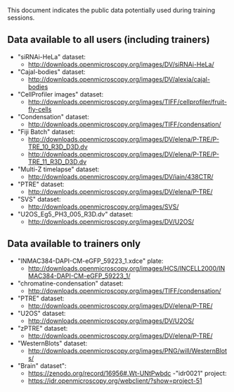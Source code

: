 This document indicates the public data potentially used during
training sessions.

Data available to all users (including trainers)
------------------------------------------------

- "siRNAi-HeLa" dataset:
   * http://downloads.openmicroscopy.org/images/DV/siRNAi-HeLa/
- "Cajal-bodies" dataset:
   * http://downloads.openmicroscopy.org/images/DV/alexia/cajal-bodies
- "CellProfiler images" dataset:
   * http://downloads.openmicroscopy.org/images/TIFF/cellprofiler/fruit-fly-cells
- "Condensation" dataset:
   * http://downloads.openmicroscopy.org/images/TIFF/condensation/
- "Fiji Batch" dataset:
   * http://downloads.openmicroscopy.org/images/DV/elena/P-TRE/P-TRE_10_R3D_D3D.dv 
   * http://downloads.openmicroscopy.org/images/DV/elena/P-TRE/P-TRE_11_R3D_D3D.dv
- "Multi-Z timelapse" dataset:
   * http://downloads.openmicroscopy.org/images/DV/iain/438CTR/
- "PTRE" dataset:
   * http://downloads.openmicroscopy.org/images/DV/elena/P-TRE/
- "SVS" dataset:
   * http://downloads.openmicroscopy.org/images/SVS/
- "U2OS_Eg5_PH3_005_R3D.dv" dataset:
   * http://downloads.openmicroscopy.org/images/DV/U2OS/


Data available to trainers only
-------------------------------

- "INMAC384-DAPI-CM-eGFP_59223_1.xdce" plate:
   * http://downloads.openmicroscopy.org/images/HCS/INCELL2000/INMAC384-DAPI-CM-eGFP_59223_1/
- "chromatine-condensation" dataset:
   * http://downloads.openmicroscopy.org/images/TIFF/condensation/
- "PTRE" dataset:
    * http://downloads.openmicroscopy.org/images/DV/elena/P-TRE/
- "U2OS" dataset:
   * http://downloads.openmicroscopy.org/images/DV/U2OS/
- "zPTRE" dataset:
    * http://downloads.openmicroscopy.org/images/DV/elena/P-TRE/
- "WesternBlots" dataset:
    * http://downloads.openmicroscopy.org/images/PNG/will/WesternBlots/
- "Brain" dataset":
    * https://zenodo.org/record/16956#.Wt-UNtPwbdc
-"idr0021" project:
    * https://idr.openmicroscopy.org/webclient/?show=project-51


